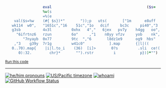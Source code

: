 ```ruby
                 eval                                           ($s=
                 %w(s
                 =%(e
    val($s=%w    (#{ $s})*"       "));p   uts(       ["1m      e8uff
   wk114  w0",   "1651c","16    51c","1o   dcif     bc3c     pi40","3
   g3sb          4v3l         0xhx   4","   6jex   pv7y    h4gg   oo",
     "6ifrtnz6   rzun         6o"     ,"1    n8yy vfzv     yob    nk",
        "7nyayb  0x77         9tc  ","6       l8dz1e9      og9  hbs"
    ,"3    g39y  7r1g         w41c0"           ].map       {|l|((
   0..70).map{    |i|l.to_i    (36)  [i]>       0?s         .sli  ce!(
      0):32.        chr}*       "").rstr         i           p}))*"")
```
<sub>
  <a href="https://wandbox.org/permlink/sHtM8TupgCfi6VfA">Run this code</a>  
</sub>

---

[![he/him pronouns](https://img.shields.io/badge/pronouns-he%2Fhim-ff69b4)](https://pronoun.is/he/him)
[![US/Pacific timezone](https://img.shields.io/badge/timezone-US%2FEast-informational)](https://www.timeanddate.com/worldclock/canada/toronto)
[![whoami](https://img.shields.io/badge/my-website-89cff0)](https://stethomat.me)
[![GitHub Workflow Status](https://img.shields.io/github/workflow/status/steven-mathew/steven-mathew/Continuous%20Integration)](https://github.com/steven-mathew/steven-mathew/actions?query=workflow%3A%22Continuous+Integration%22)
